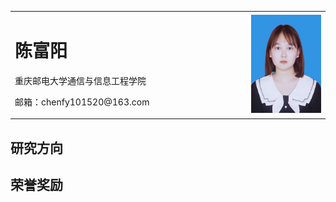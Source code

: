<table border="0">
  <tr>
    <td width="75%">
      <h1>陈富阳</h1>
      </p></b>重庆邮电大学通信与信息工程学院</b></p>
      </p></b>邮箱：chenfy101520@163.com</b></p>
    </td>
    <td width="25%">
      <img src="/CFYChenFY.jpg" width="100%">
    </td>
  </tr>
</table>

## 研究方向

## 荣誉奖励
